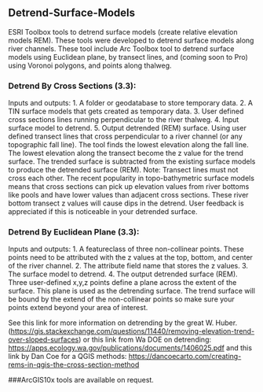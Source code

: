 ## Detrend-Surface-Models
ESRI Toolbox tools to detrend surface models (create relative elevation models REM).  These tools were developed to detrend surface models along river channels.
These tool include Arc Toolbox tool to detrend surface models using Euclidean plane, by transect lines, and (coming soon to Pro) using Voronoi polygons, and points along thalweg.  

### Detrend By Cross Sections (3.3):
Inputs and outputs: 
       1. A folder or geodatabase to store temporary data.
       2. A TIN surface models that gets created as temporary data.
       3. User defined cross sections lines running perpendicular to the river thalweg.
       4. Input surface model to detrend.
       5. Output detrended (REM) surface.
Using user defined transect lines that cross perpendicular to a river channel (or any topographic fall line). The tool finds the lowest elevation along the fall line.  The lowest elevation along the transect become the z value for the trend surface.  The trended surface is subtracted from the existing surface models to produce the detrended surface (REM).  Note:  Transect lines must not cross each other.  The recent popularity in topo-bathymetric surface models means that cross sections can pick up elevation values from river bottoms like pools and have lower values than adjacent cross sections.  These river bottom transect z values will cause dips in the detrend.  User feedback is appreciated if this is noticeable in your detrended surface.

### Detrend By Euclidean Plane (3.3):
Inputs and outputs: 
    1.  A featureclass of three non-collinear points.  These points need to be attributed with the z values at the top, bottom, and center of the river channel.
    2.  The attribute field name that stores the z values.
    3.  The surface model to detrend.
    4.  The output detrended surface (REM).
Three user-defined x,y,z points define a plane across the extent of the surface.  This plane is used as the detrending surface.  The trend surface will be bound by the extend of the non-collinear points so make sure your points extend beyond your area of interest.

See this link for more information on detrending by the great W.  Huber. (https://gis.stackexchange.com/questions/11440/removing-elevation-trend-over-sloped-surfaces)
or this link from Wa DOE on detrending:  https://apps.ecology.wa.gov/publications/documents/1406025.pdf
and this link by Dan Coe for a QGIS methods:  https://dancoecarto.com/creating-rems-in-qgis-the-cross-section-method

###ArcGIS10x tools are available on request. 
